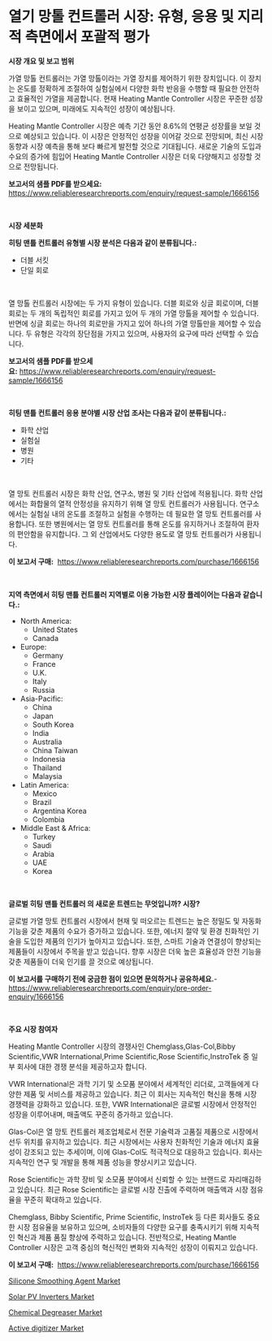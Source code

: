 <p><h1>열기 망톨 컨트롤러 시장: 유형, 응용 및 지리적 측면에서 포괄적 평가</h1></p><p><strong>시장 개요 및 보고 범위</strong></p>
<p><p>가열 망톨 컨트롤러는 가열 망톨이라는 가열 장치를 제어하기 위한 장치입니다. 이 장치는 온도를 정확하게 조절하여 실험실에서 다양한 화학 반응을 수행할 때 필요한 안전하고 효율적인 가열을 제공합니다. 현재 Heating Mantle Controller 시장은 꾸준한 성장을 보이고 있으며, 미래에도 지속적인 성장이 예상됩니다. </p><p>Heating Mantle Controller 시장은 예측 기간 동안 8.6%의 연평균 성장률을 보일 것으로 예상되고 있습니다. 이 시장은 안정적인 성장을 이어갈 것으로 전망되며, 최신 시장 동향과 시장 예측을 통해 보다 빠르게 발전할 것으로 기대됩니다. 새로운 기술의 도입과 수요의 증가에 힘입어 Heating Mantle Controller 시장은 더욱 다양해지고 성장할 것으로 전망됩니다.</p></p>
<p><strong>보고서의 샘플 PDF를 받으세요:</strong> <a href="https://www.reliableresearchreports.com/enquiry/request-sample/1666156">https://www.reliableresearchreports.com/enquiry/request-sample/1666156</a></p>
<p>&nbsp;</p>
<p><strong>시장 세분화</strong></p>
<p><strong>히팅 맨틀 컨트롤러 유형별 시장 분석은 다음과 같이 분류됩니다.:</strong></p>
<p><ul><li>더블 서킷</li><li>단일 회로</li></ul></p>
<p>&nbsp;</p>
<p><p>열 망톨 컨트롤러 시장에는 두 가지 유형이 있습니다. 더블 회로와 싱글 회로이며, 더블 회로는 두 개의 독립적인 회로를 가지고 있어 두 개의 가열 망톨을 제어할 수 있습니다. 반면에 싱글 회로는 하나의 회로만을 가지고 있어 하나의 가열 망톨만을 제어할 수 있습니다. 두 유형은 각각의 장단점을 가지고 있으며, 사용자의 요구에 따라 선택할 수 있습니다.</p></p>
<p><strong>보고서의 샘플 PDF를 받으세요:</strong>&nbsp;<a href="https://www.reliableresearchreports.com/enquiry/request-sample/1666156">https://www.reliableresearchreports.com/enquiry/request-sample/1666156</a></p>
<p>&nbsp;</p>
<p><strong> 히팅 맨틀 컨트롤러 응용 분야별 시장 산업 조사는 다음과 같이 분류됩니다.:</strong></p>
<p><ul><li>화학 산업</li><li>실험실</li><li>병원</li><li>기타</li></ul></p>
<p>&nbsp;</p>
<p><p>열 망토 컨트롤러 시장은 화학 산업, 연구소, 병원 및 기타 산업에 적용됩니다. 화학 산업에서는 화합물의 열적 안정성을 유지하기 위해 열 망토 컨트롤러가 사용됩니다. 연구소에서는 실험실 내의 온도를 조절하고 실험을 수행하는 데 필요한 열 망토 컨트롤러를 사용합니다. 또한 병원에서는 열 망토 컨트롤러를 통해 온도를 유지하거나 조절하여 환자의 편안함을 유지합니다. 그 외 산업에서도 다양한 용도로 열 망토 컨트롤러가 사용됩니다.</p></p>
<p><strong>이 보고서 구매:</strong>&nbsp; <a href="https://www.reliableresearchreports.com/purchase/1666156">https://www.reliableresearchreports.com/purchase/1666156</a></p>
<p>&nbsp;</p>
<p><strong>지역 측면에서 히팅 맨틀 컨트롤러 지역별로 이용 가능한 시장 플레이어는 다음과 같습니다.:</strong></p>
<p><ul>
    <li>
        North America:
        <ul>
            <li>United States</li>
            <li>Canada</li>
        </ul>
    </li>
    <li>
        Europe:
        <ul>
            <li>Germany</li>
            <li>France</li>
            <li>U.K.</li>
            <li>Italy</li>
            <li>Russia</li>
        </ul>
    </li>
    <li>
        Asia-Pacific:
        <ul>
            <li>China</li>
            <li>Japan</li>
            <li>South Korea</li>
            <li>India</li>
            <li>Australia</li>
            <li>China Taiwan</li>
            <li>Indonesia</li>
            <li>Thailand</li>
            <li>Malaysia</li>
        </ul>
    </li>
    <li>
        Latin America:
        <ul>
            <li>Mexico</li>
            <li>Brazil</li>
            <li>Argentina Korea</li>
            <li>Colombia</li>
        </ul>
    </li>
    <li>
        Middle East & Africa:
        <ul>
            <li>Turkey</li>
            <li>Saudi</li>
            <li>Arabia</li>
            <li>UAE</li>
            <li>Korea</li>
        </ul>
    </li>
    </ul></p>
<p>&nbsp;</p>
<p><strong>글로벌 히팅 맨틀 컨트롤러 의 새로운 트렌드는 무엇입니까? 시장?</strong></p>
<p><p>글로벌 가열 망토 컨트롤러 시장에서 현재 및 떠오르는 트렌드는 높은 정밀도 및 자동화 기능을 갖춘 제품의 수요가 증가하고 있습니다. 또한, 에너지 절약 및 환경 친화적인 기술을 도입한 제품의 인기가 높아지고 있습니다. 또한, 스마트 기술과 연결성이 향상되는 제품들이 시장에서 주목을 받고 있습니다. 향후 시장은 더욱 높은 효율성과 안전 기능을 갖춘 제품들이 더욱 인기를 끌 것으로 예상됩니다.</p></p>
<p><strong>이 보고서를 구매하기 전에 궁금한 점이 있으면 문의하거나 공유하세요.</strong>- <a href="https://www.reliableresearchreports.com/enquiry/pre-order-enquiry/1666156">https://www.reliableresearchreports.com/enquiry/pre-order-enquiry/1666156</a></p>
<p>&nbsp;</p>
<p><strong>주요 시장 참여자</strong></p>
<p><p>Heating Mantle Controller 시장의 경쟁사인 Chemglass,Glas-Col,Bibby Scientific,VWR International,Prime Scientific,Rose Scientific,InstroTek 중 일부 회사에 대한 경쟁 분석을 제공하고자 합니다. </p><p>VWR International은 과학 기기 및 소모품 분야에서 세계적인 리더로, 고객들에게 다양한 제품 및 서비스를 제공하고 있습니다. 최근 이 회사는 지속적인 혁신을 통해 시장 경쟁력을 강화하고 있습니다. 또한, VWR International은 글로벌 시장에서 안정적인 성장을 이루어내며, 매출액도 꾸준히 증가하고 있습니다.</p><p>Glas-Col은 열 망토 컨트롤러 제조업체로서 전문 기술력과 고품질 제품으로 시장에서 선두 위치를 유지하고 있습니다. 최근 시장에서는 사용자 친화적인 기술과 에너지 효율성이 강조되고 있는 추세이며, 이에 Glas-Col도 적극적으로 대응하고 있습니다. 회사는 지속적인 연구 및 개발을 통해 제품 성능을 향상시키고 있습니다.</p><p>Rose Scientific는 과학 장비 및 소모품 분야에서 신뢰할 수 있는 브랜드로 자리매김하고 있습니다. 최근 Rose Scientific는 글로벌 시장 진출에 주력하며 매출액과 시장 점유율을 꾸준히 확대하고 있습니다.</p><p>Chemglass, Bibby Scientific, Prime Scientific, InstroTek 등 다른 회사들도 중요한 시장 점유율을 보유하고 있으며, 소비자들의 다양한 요구를 충족시키기 위해 지속적인 혁신과 제품 품질 향상에 주력하고 있습니다. 전반적으로, Heating Mantle Controller 시장은 고객 중심의 혁신적인 변화와 지속적인 성장이 이뤄지고 있습니다.</p></p>
<p><strong>이 보고서 구매:</strong>&nbsp;&nbsp;<a href="https://www.reliableresearchreports.com/purchase/1666156">https://www.reliableresearchreports.com/purchase/1666156</a></p>
<p><p><a href="https://changeable-paste-463.notion.site/Silicone-Smoothing-Agent-Market-Size-2024-2031-Global-Industrial-Analysis-Key-Geographical-Region-03e4b4549c08491aa821ebbc9d22724a">Silicone Smoothing Agent Market</a></p><p><a href="https://github.com/PeterParrish5/Market-Research-Report-List-4/blob/main/solar-pv-inverters-market.md">Solar PV Inverters Market</a></p><p><a href="https://florentine-yuzu-f42.notion.site/Chemical-Degreaser-Market-Insights-Market-Players-and-Forecast-Till-2031-f5a7591eebd24b43af7a7301c0d41c92">Chemical Degreaser Market</a></p><p><a href="https://view.publitas.com/reportprime-1/active-digitizer-market-size-2024-2031-global-industrial-analysis-key-geographical-regions-market-share-top-key-players-product-types-and-forecast-research-report/">Active digitizer Market</a></p></p>
